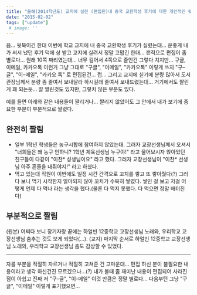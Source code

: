 ```yaml
---
title: "올해(2014학년도) 교지에 실린 (편집된)내 중국 교환학생 후기에 대한 개인적인 뒷북.."
date: "2015-02-02"
tags: ["update"]
 # image: ''
---
```


음... 뒷북이긴 한대 이번에 학교 교지에 내 중국 교환학생 후기가 실렸는대... 운좋게 내가 써서 냈던 후기 덕에 상 받고 교지에 실려서 정말 고맙긴 한대... 갠적으로 편집이 좀 별로다... 원래 10쪽 짜리였는대... 너무 길어서 4쪽으로 줄인건 그렇다 치지만... 구글, 이메일, 카카오톡 이런거 그냥 그대로 "구글", "이메일", "카카오톡" 이렇게 쓰지 "구–글", "이–메일", "카카오 톡" 로 편집된건... 쩝... 그리고 교지에 싣기에 분량 많아서 도서관장님께서 분량 좀 줄여서 보내달라 하시길래 줄여서 보내드렸는대... 거기에서도 짤린게 꽤 되는듯... 잘 짤린것도 있지만, 그렇치 않은 부분도 있다.

예를 들면 아래와 같은 내용들이 짤리거나... 짤리지 않았어도 그 안에서 내가 보기에 중요한 부분이 부분적으로 짤렸다.

## 완전히 짤림
- 일부 1학년 학생들은 농구시합에 참여하지 않았는대. 그러자 교장선생님꼐서 오셔서 "너희들은 왜 농구 안하니? 1학년 체육선생님 누구야!" 라고 물어보시자 앉아있던 친구들이 다같이 "이찬* 성생님이요" 라고 했다. 그러자 교장선생님이 "이찬* 선생님 아주 혼줄을 내줘야지!" 라고 하셨다.
- 먹고 있는대 직원이 이번에도 일정 시간 간격으로 꼬치를 쌓고 또 쌓아줬다(?) 그러다 보니 먹기 시작한지 얼마되지 않아 꼬치가 수북히 쌓였다. 쌓인 걸 보고 저걸 어떻게 언제 다 먹나 라는 생각을 했다.(물론 다 먹지 못했다. 다 먹으면 정말 배터진다)


## 부분적으로 짤림

(원본)
어쩌다 보니 장기자랑 끝에는 하얼빈 12중학교 교장선생님 노래와, 우리학교 교장선생님 춤추는 것도 보게 되었다(...).
(교지)
마지막 순서로 하얼빈 12중학교 교장선생님 노래와, 우리학교 교장선생님 춤도 감상할 수 있었다.

---
자를 부분을 적절히 자르거나 적절히 고쳐준 건 고마운대... 편집 하신 분이 불필요한 내용이라고 생각 하신건진 모르겠으나...(?) 내가 볼때 좀 재미난 내용이 편집되어 사라진 점이 아쉽고
진짜 저 "구-글", "이-메일" 이것 만큼은 정말 별로다... 다음부턴 그냥 "구글", "이메일" 이렇게 표기했으면...
